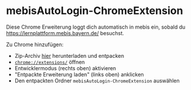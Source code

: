 # mebisAutoLogin-ChromeExtension

Diese Chrome Erweiterung loggt dich automatisch in mebis ein, sobald du https://lernplattform.mebis.bayern.de/ besuchst.

Zu Chrome hinzufügen:
* Zip-Archiv <a href="https://github.com/NIKL45/mebisAutoLogin-ChromeExtension/archive/main.zip">hier</a> herunterladen und entpacken
* <a href="chrome://extensions/">`chrome://extensions/`</a> öffnen
* Entwicklermodus (rechts oben) aktivieren
* "Entpackte Erweiterung laden" (links oben) anklicken
* Den entpackten Ordner `mebisAutoLogin-ChromeExtension` auswählen
